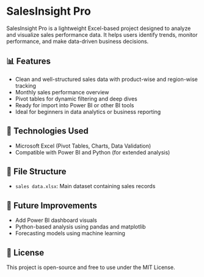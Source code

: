 # SalesInsight Pro

SalesInsight Pro is a lightweight Excel-based project designed to analyze and visualize sales performance data. It helps users identify trends, monitor performance, and make data-driven business decisions.

## 📊 Features

- Clean and well-structured sales data with product-wise and region-wise tracking
- Monthly sales performance overview
- Pivot tables for dynamic filtering and deep dives
- Ready for import into Power BI or other BI tools
- Ideal for beginners in data analytics or business reporting

## 🔧 Technologies Used

- Microsoft Excel (Pivot Tables, Charts, Data Validation)
- Compatible with Power BI and Python (for extended analysis)

## 📁 File Structure

- `sales data.xlsx`: Main dataset containing sales records

## 🚀 Future Improvements

- Add Power BI dashboard visuals
- Python-based analysis using pandas and matplotlib
- Forecasting models using machine learning

## 📜 License

This project is open-source and free to use under the MIT License.

